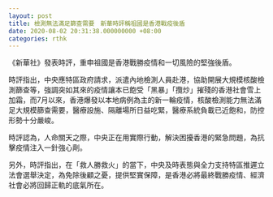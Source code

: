 ```yaml
---
layout: post
title: 檢測無法滿足篩查需要　新華時評稱祖國是香港戰疫後盾
date: 2020-08-02 20:31:38.000000000 +08:00
categories: rthk
---
```


《新華社》發表時評，重申祖國是香港戰勝疫情和一切風險的堅強後盾。

時評指出，中央應特區政府請求，派遣內地檢測人員赴港，協助開展大規模核酸檢測篩查等，強調突如其來的疫情讓本已飽受「黑暴」「攬炒」摧殘的香港社會雪上加霜，而7月以來，香港爆發以本地病例為主的新一輪疫情，核酸檢測能力無法滿足大規模篩查需要，醫療設施、隔離場所日益吃緊，醫療系統負載已近飽和，防控形勢十分嚴峻。

時評認為，人命關天之際，中央正在用實際行動，解決困擾香港的緊急問題，為抗擊疫情注入一針強心劑。

另外，時評指出，在「救人勝救火」的當下，中央及時表態與全力支持特區推遲立法會選舉決定，為免除後顧之憂，提供堅實保障，是香港必將最終戰勝疫情、經濟社會必將回歸正軌的底氣所在。
